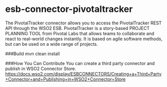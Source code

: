 # esb-connector-pivotaltracker

The PivotalTracker connector allows you to access the PivotalTracker REST API through the WSO2 ESB. PivotalTracker is a story-based PROJECT PLANNING TOOL from Pivotal Labs that allows teams to collaborate and react to real-world changes instantly. It is based on agile software methods, but can be used on a wide range of projects.

###Build
mvn clean install

###How You Can Contribute
You can create a third party connector and publish in WSO2 Connector Store.
https://docs.wso2.com/display/ESBCONNECTORS/Creating+a+Third+Party+Connector+and+Publishing+in+WSO2+Connector+Store
